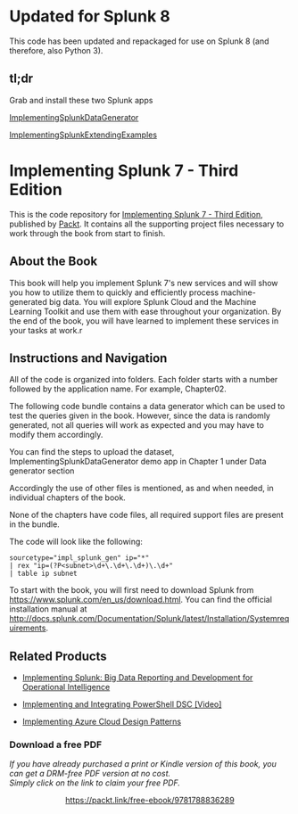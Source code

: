 # Updated for Splunk 8
This code has been updated and repackaged for use on Splunk 8 (and therefore, also Python 3).

## tl;dr
Grab and install these two Splunk apps

[ImplementingSplunkDataGenerator](https://github.com/danaiello/Implementing-Splunk-7-Third-Edition-updated-for-Splunk-8/raw/master/releases/ImplementingSplunkDataGenerator_200.spl)

[ImplementingSplunkExtendingExamples](https://github.com/danaiello/Implementing-Splunk-7-Third-Edition-updated-for-Splunk-8/raw/master/releases/ImplementingSplunkExtendingExamples_200.spl)


# Implementing Splunk 7 - Third Edition
This is the code repository for [Implementing Splunk 7 - Third Edition](https://www.packtpub.com/big-data-and-business-intelligence/implementing-splunk-7-third-edition?utm_source=github&utm_medium=repository&utm_campaign=9781788836289), published by [Packt](https://www.packtpub.com/?utm_source=github). It contains all the supporting project files necessary to work through the book from start to finish.
## About the Book
This book will help you implement Splunk 7's new services and will show you how to utilize them to quickly and efficiently process machine-generated big data. You will explore Splunk Cloud and the Machine Learning Toolkit and use them with ease throughout your organization. By the end of the book, you will have learned to implement these services in your tasks at work.r
## Instructions and Navigation
All of the code is organized into folders. Each folder starts with a number followed by the application name. For example, Chapter02.

The following code bundle contains a data generator which can be used to test the queries given in the book. However, since the data is randomly generated, not all queries will work as expected and you may have to modify them accordingly.

You can find the steps to upload the dataset, ImplementingSplunkDataGenerator demo app in Chapter 1 under Data generator section

Accordingly the use of other files is mentioned, as and when needed, in individual chapters of the book.

None of the chapters have code files, all required support files are present in the bundle.

The code will look like the following:
```
sourcetype="impl_splunk_gen" ip="*"
| rex "ip=(?P<subnet>\d+\.\d+\.\d+)\.\d+"
| table ip subnet
```

To start with the book, you will first need to download Splunk from https://www.splunk.com/en_us/download.html.
You can find the official installation manual at http://docs.splunk.com/Documentation/Splunk/latest/Installation/Systemrequirements.

## Related Products
* [Implementing Splunk: Big Data Reporting and Development for Operational Intelligence](https://www.packtpub.com/big-data-and-business-intelligence/implementing-splunk-big-data-reporting-and-development-operationa?utm_source=github&utm_medium=repository&utm_campaign=9781849693288)

* [Implementing and Integrating PowerShell DSC [Video]](https://www.packtpub.com/networking-and-servers/implementing-and-integrating-powershell-dsc-video?utm_source=github&utm_medium=repository&utm_campaign=9781788477598)

* [Implementing Azure Cloud Design Patterns](https://www.packtpub.com/virtualization-and-cloud/implementing-azure-cloud-design-patterns?utm_source=github&utm_medium=repository&utm_campaign=9781788393362)
### Download a free PDF

 <i>If you have already purchased a print or Kindle version of this book, you can get a DRM-free PDF version at no cost.<br>Simply click on the link to claim your free PDF.</i>
<p align="center"> <a href="https://packt.link/free-ebook/9781788836289">https://packt.link/free-ebook/9781788836289 </a> </p>